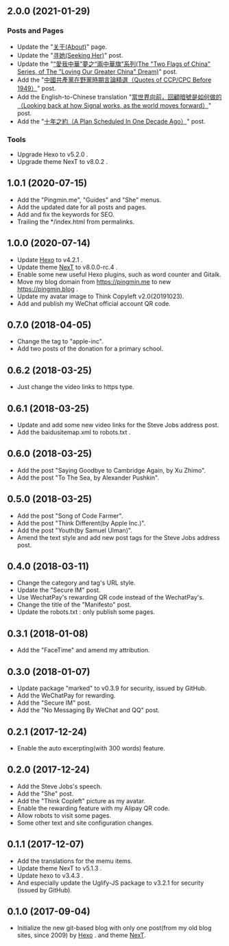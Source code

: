## 2.0.0 (2021-01-29)

### Posts and Pages

- Update the "[关于(About)](https://pingmin.blog/about/)" page.
- Update the "[寻她(Seeking Her)](https://pingmin.blog/post/she.html)" post.
- Update the "[“愛我中華”夢之“兩中華旗”系列(The "Two Flags of China" Series, of The "Loving Our Greater China" Dream)](https://pingmin.blog/post/loving-our-greater-china.html)" post.
- Add the "[中國共產黨在野黨時期言論精選（Quotes of CCP/CPC Before 1949）](https://pingmin.blog/post/quotes-of-ccp-before-1949.html)" post.
- Add the English-to-Chinese translation "[當世界向前，回顧暗號是如何做的（Looking back at how Signal works, as the world moves forward）](https://pingmin.blog/post/how-signal-works-by-moxie-marlinspike.html)" post.
- Add the "[十年之約（A Plan Scheduled In One Decade Ago）](https://pingmin.blog/post/a-plan-scheduled-in-one-decade-ago.html)" post.

### Tools

- Upgrade Hexo to v5.2.0 .
- Upgrade theme NexT to v8.0.2 .


## 1.0.1 (2020-07-15)

- Add the "Pingmin.me", "Guides" and "She" menus.
- Add the updated date for all posts and pages.
- Add and fix the keywords for SEO.
- Trailing the */index.html from permalinks.

## 1.0.0 (2020-07-14)

- Update [Hexo](https://hexo.io) to v4.2.1 .
- Update theme [NexT](https://theme-next.js.org) to v8.0.0-rc.4 .
- Enable some new useful Hexo plugins, such as word counter and Gitalk.
- Move my blog domain from https://pingmin.me to new https://pingmin.blog .
- Update my avatar image to Think Copyleft v2.0(20191023).
- Add and publish my WeChat official account QR code.

## 0.7.0 (2018-04-05)

- Change the tag to "apple-inc".
- Add two posts of the donation for a primary school.

## 0.6.2 (2018-03-25)

- Just change the video links to https type.

## 0.6.1 (2018-03-25)

- Update and add some new video links for the Steve Jobs address post.
- Add the baidusitemap.xml to robots.txt .

## 0.6.0 (2018-03-25)

- Add the post "Saying Goodbye to Cambridge Again, by Xu Zhimo".
- Add the post "To The Sea, by Alexander Pushkin".

## 0.5.0 (2018-03-25)

- Add the post "Song of Code Farmer".
- Add the post "Think Different(by Apple Inc.)".
- Add the post "Youth(by Samuel Ulman)".
- Amend the text style and add new post tags for the Steve Jobs address post.

## 0.4.0 (2018-03-11)

- Change the category and tag's URL style.
- Update the "Secure IM" post.
- Use WechatPay's rewarding QR code instead of the WechatPay's.
- Change the title of the "Manifesto" post.
- Update the robots.txt : only publish some pages.

## 0.3.1 (2018-01-08)

- Add the "FaceTime" and amend my attribution.

## 0.3.0 (2018-01-07)

- Update package "marked" to v0.3.9 for security, issued by GitHub.
- Add the WeChatPay for rewarding.
- Add the "Secure IM" post.
- Add the "No Messaging By WeChat and QQ" post.

## 0.2.1 (2017-12-24)

- Enable the auto excerpting(with 300 words) feature.

## 0.2.0 (2017-12-24)

- Add the Steve Jobs's speech.
- Add the "She" post.
- Add the "Think Copleft" picture as my avatar.
- Enable the rewarding feature with my Alipay QR code.
- Allow robots to visit some pages.
- Some other text and site configuration changes.

## 0.1.1 (2017-12-07)

- Add the translations for the memu items.
- Update theme NexT to v5.1.3 .
- Update hexo to v3.4.3 .
- And especially update the Uglify-JS package to v3.2.1 for security
  (issued by GitHub).

## 0.1.0 (2017-09-04)

- Initialize the new git-based blog with only one post(from my old blog sites, since 2009) by [Hexo](https://hexo.io) .
  and theme [NexT](https://github.com/iissnan/hexo-theme-next).
